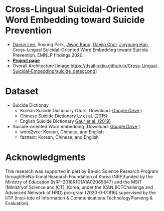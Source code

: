 # Cross-Lingual Suicidal-Oriented Word Embedding toward Suicide Prevention
- [Daeun Lee](https://sites.google.com/view/daeun-lee), Soyung Park, [Jiwon Kang](https://ji1kang.github.io/), [Daejin Choi](https://daejin-choi.github.io/), [Jinyoung Han](https://sites.google.com/site/jyhantop/), Cross-Lingual Suicidal-Oriented Word Embedding toward Suicide Prevention, EMNLP findings 2020.
- **[Project page](https://dsail-skku.github.io/Cross-Lingual-Suicidal-Embedding/)**
- Overall Architecture 
 [image:https://dsail-skku.github.io/Cross-Lingual-Suicidal-Embedding/suicide_detect.png]


# Dataset
- Suicide Dictionay
	- Korean Suicide Dictionary (Ours, Download: [Google Drive](https://drive.google.com/drive/folders/188jQDrNM28CLinFYBNiXVLdX5hebdEtf?usp=sharing) )
	- Chinese Suicide Dictionary  [Lv et al. (2015)](https://peerj.com/articles/1455/) 
	-  English Suicide Dictionary  [Gaur et al. (2019)](https://dl.acm.org/doi/pdf/10.1145/3308558.3313698) 
- Suicide-oriented Word embedding (Download: [Google Drive](https://drive.google.com/drive/folders/188jQDrNM28CLinFYBNiXVLdX5hebdEtf?usp=sharing) )
	- word2vec: Korean, Chinese, and English 
	- fasttext: Korean, Chinese, and English 

# Acknowledgments
This research was supported in part by Ba-sic Science Research Program throughtheNa-tional Research Foundation of Korea (NRF)funded by the Ministry of Education (NRF-2018R1D1A1A02085647) and the MSIT (Ministryof Science and ICT), Korea, under the ICAN (ICTChallenge and Advanced Network of HRD) pro-gram (2020-0-01816) supervised by the IITP (Insti-tute of Information & Communications TechnologyPlanning & Evaluation).
